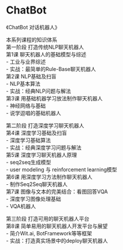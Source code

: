 # ChatBot  
  《ChatBot 对话机器人》 
  
本系列课程的知识体系  
第一阶段 打造传统NLP聊天机器人  
	第1课 聊天机器⼈的基础模型与综述  
		- 工业与业界综述  
		- 实战：最简单的Rule-Base聊天机器人  
	第2课 NLP基础及扫盲  
		- NLP基本算法  
		- 实战：经典NLP问题与解法  
	第3课 用基础机器学习放法制作聊天机器人  
		- 神经网络与基础  
		- 说学逗唱的基础机器人  
  
  
第二阶段 打造深度学习聊天机器人  
	第4课 深度学习基础及扫盲  
		- 深度学习基础算法  
		- 实战：经典深度学习问题与解法  
	第5课 深度学习聊天机器人原理  
		- seq2seq生成模型  
		- user modeling 与 reinforcement learning模型  
	第6课 用深度学习方法制作聊天机器人  
		- 制作Seq2Seq聊天机器人  
	第7课 图像与文本的完美结合：看图回答VQA  
		- 深度学习图像处理基础  
		- VQA机器人  
  
  
第三阶段 打造可用的聊天机器人平台  
	第8课 简单易用的聊天机器人开发平台与展望  
		- 简介Wit.ai, BotFramework等等框架  
		- 实战：打造真实场景中的deploy聊天机器人  
		